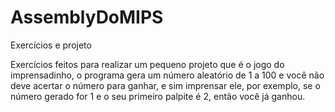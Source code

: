 # AssemblyDoMIPS
Exercícios e projeto

Exercícios feitos para realizar um pequeno projeto que é o jogo do imprensadinho,
o programa gera um número aleatório de 1 a 100 e você não deve acertar o número
para ganhar, e sim imprensar ele, por exemplo, se o número gerado for 1 e o seu
primeiro palpite é 2, então você já ganhou.
